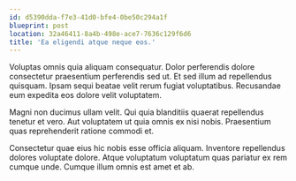 ```yaml
---
id: d5390dda-f7e3-41d0-bfe4-0be50c294a1f
blueprint: post
location: 32a46411-8a4b-498e-ace7-7636c129f6d6
title: 'Ea eligendi atque neque eos.'
---
```

Voluptas omnis quia aliquam consequatur. Dolor perferendis dolore consectetur praesentium perferendis sed ut. Et sed illum ad repellendus quisquam. Ipsam sequi beatae velit rerum fugiat voluptatibus. Recusandae eum expedita eos dolore velit voluptatem.

Magni non ducimus ullam velit. Qui quia blanditiis quaerat repellendus tenetur et vero. Aut voluptatem ut quia omnis ex nisi nobis. Praesentium quas reprehenderit ratione commodi et.

Consectetur quae eius hic nobis esse officia aliquam. Inventore repellendus dolores voluptate dolore. Atque voluptatum voluptatum quas pariatur ex rem cumque unde. Cumque illum omnis est amet et ab.